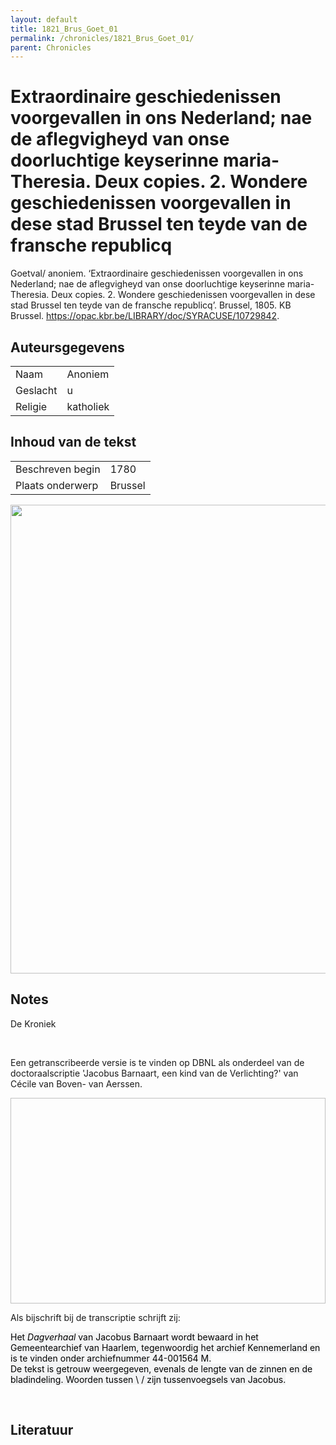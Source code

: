 ```yaml
---
layout: default
title: 1821_Brus_Goet_01
permalink: /chronicles/1821_Brus_Goet_01/
parent: Chronicles
--- 
```



# Extraordinaire geschiedenissen voorgevallen in ons Nederland; nae de aflegvigheyd van onse doorluchtige keyserinne maria-Theresia. Deux copies. 2. Wondere geschiedenissen voorgevallen in dese stad Brussel ten teyde van de fransche republicq 

Goetval/ anoniem. ‘Extraordinaire geschiedenissen voorgevallen in ons Nederland; nae de aflegvigheyd van onse doorluchtige keyserinne maria-Theresia. Deux copies. 2. Wondere geschiedenissen voorgevallen in dese stad Brussel ten teyde van de fransche republicq’. Brussel, 1805. KB Brussel. https://opac.kbr.be/LIBRARY/doc/SYRACUSE/10729842. 

## Auteursgegevens 

| | | 
| --------------- | --------------- | 
| Naam |  Anoniem | 
| Geslacht | u | 
| Religie | katholiek | 

## Inhoud van de tekst 

| | | 
| --------------- | --------------- | 
| Beschreven begin | 1780 | 
| Plaats onderwerp | Brussel | 

[<img src="..\..\barplots_chronicles\1821_Brus_Goet_01.jpg" width="750"/>](..\..\barplots_chronicles\1821_Brus_Goet_01.jpg) 

## Notes 

<div data-schema-version="8"><p>De Kroniek</p>
<p>&nbsp;</p>
<p>Een getranscribeerde versie is te vinden op DBNL als onderdeel van de doctoraalscriptie 'Jacobus Barnaart, een kind van de Verlichting?' van Cécile van Boven- van Aerssen.</p>
<p><img alt="" data-attachment-key="XMKBAG3I" width="606" height="329"></p>
<p>Als bijschrift bij de transcriptie schrijft zij:</p>
<p><span style="color: #000000"><span style="background-color: #f3f4f5">Het&nbsp;</span></span><em><span style="color: #000000"><span style="background-color: #f3f4f5">Dagverhaal</span></span></em><span style="color: #000000"><span style="background-color: #f3f4f5">&nbsp;van Jacobus Barnaart wordt bewaard in het Gemeentearchief van Haarlem, tegenwoordig het archief Kennemerland en is te vinden onder archiefnummer 44-001564 M.<br>De tekst is getrouw weergegeven, evenals de lengte van de zinnen en de bladindeling. Woorden tussen \ / zijn tussenvoegsels van Jacobus.</span></span></p>
<p>&nbsp;</p>
</div> 

## Literatuur 

